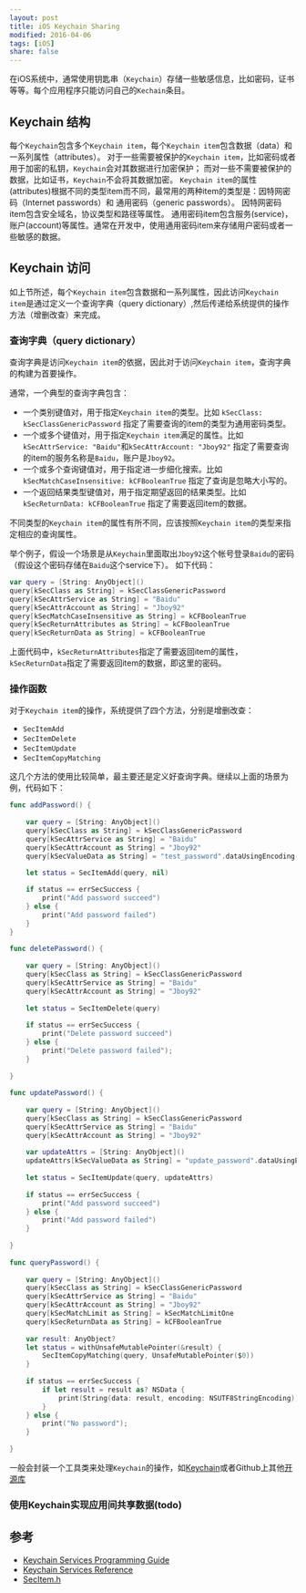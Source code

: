 ```yaml
---
layout: post
title: iOS Keychain Sharing
modified: 2016-04-06
tags: [iOS]
share: false
---
```




在iOS系统中，通常使用钥匙串（`Keychain`）存储一些敏感信息，比如密码，证书等等。每个应用程序只能访问自己的`Kechain`条目。

## Keychain 结构

每个`Keychain`包含多个`Keychain item`，每个`Keychain item`包含数据（data）和一系列属性（attributes）。
对于一些需要被保护的`Keychain item`，比如密码或者用于加密的私钥，`Keychain`会对其数据进行加密保护；
而对一些不需要被保护的数据，比如证书，`Keychain`不会将其数据加密。
`Keychain item`的属性(attributes)根据不同的类型item而不同，最常用的两种item的类型是：因特网密码（Internet passwords）和 通用密码（generic passwords）。
因特网密码item包含安全域名，协议类型和路径等属性。
通用密码item包含服务(service)，账户(account)等属性。通常在开发中，使用通用密码item来存储用户密码或者一些敏感的数据。

## Keychain 访问

如上节所述，每个`Keychain item`包含数据和一系列属性，因此访问`Keychain item`是通过定义一个查询字典（query dictionary）,然后传递给系统提供的操作方法（增删改查）来完成。

### 查询字典（query dictionary）

查询字典是访问`Keychain item`的依据，因此对于访问`Keychain item`，查询字典的构建为首要操作。

通常，一个典型的查询字典包含：

* 一个类别键值对，用于指定`Keychain item`的类型。比如 `kSecClass: kSecClassGenericPassword` 指定了需要查询的item的类型为通用密码类型。
* 一个或多个键值对，用于指定`Keychain item`满足的属性。比如 `kSecAttrService: "Baidu"`和`kSecAttrAccount: "Jboy92"` 指定了需要查询的item的服务名称是`Baidu`，账户是`Jboy92`。
* 一个或多个查询键值对，用于指定进一步细化搜索。比如 `kSecMatchCaseInsensitive: kCFBooleanTrue` 指定了查询是忽略大小写的。
* 一个返回结果类型键值对，用于指定期望返回的结果类型。比如 `kSecReturnData: kCFBooleanTrue` 指定了需要返回item的数据。

不同类型的`Keychain item`的属性有所不同，应该按照`Keychain item`的类型来指定相应的查询属性。

举个例子，假设一个场景是从`Keychain`里面取出`Jboy92`这个帐号登录`Baidu`的密码（假设这个密码存储在`Baidu`这个service下）。
如下代码：

```swift
var query = [String: AnyObject]()
query[kSecClass as String] = kSecClassGenericPassword
query[kSecAttrService as String] = "Baidu"
query[kSecAttrAccount as String] = "Jboy92"
query[kSecMatchCaseInsensitive as String] = kCFBooleanTrue
query[kSecReturnAttributes as String] = kCFBooleanTrue
query[kSecReturnData as String] = kCFBooleanTrue
```

上面代码中，`kSecReturnAttributes`指定了需要返回item的属性，`kSecReturnData`指定了需要返回item的数据，即这里的密码。

### 操作函数

对于`Keychain item`的操作，系统提供了四个方法，分别是增删改查：

* `SecItemAdd`
* `SecItemDelete`
* `SecItemUpdate`
* `SecItemCopyMatching`

这几个方法的使用比较简单，最主要还是定义好查询字典。继续以上面的场景为例，代码如下：

```swift
func addPassword() {
    
    var query = [String: AnyObject]()
    query[kSecClass as String] = kSecClassGenericPassword
    query[kSecAttrService as String] = "Baidu"
    query[kSecAttrAccount as String] = "Jboy92"
    query[kSecValueData as String] = "test_password".dataUsingEncoding(NSUTF8StringEncoding)

    let status = SecItemAdd(query, nil)
    
    if status == errSecSuccess {
        print("Add password succeed")
    } else {
        print("Add password failed")
    }
}
    
func deletePassword() {
    
    var query = [String: AnyObject]()
    query[kSecClass as String] = kSecClassGenericPassword
    query[kSecAttrService as String] = "Baidu"
    query[kSecAttrAccount as String] = "Jboy92"
    
    let status = SecItemDelete(query)
    
    if status == errSecSuccess {
        print("Delete password succeed")
    } else {
        print("Delete password failed");
    }
    
}
    
func updatePassword() {
    
    var query = [String: AnyObject]()
    query[kSecClass as String] = kSecClassGenericPassword
    query[kSecAttrService as String] = "Baidu"
    query[kSecAttrAccount as String] = "Jboy92"
    
    var updateAttrs = [String: AnyObject]()
    updateAttrs[kSecValueData as String] = "update_password".dataUsingEncoding(NSUTF8StringEncoding)
    
    let status = SecItemUpdate(query, updateAttrs)
    
    if status == errSecSuccess {
        print("Add password succeed")
    } else {
        print("Add password failed")
    }
    
}
    
func queryPassword() {
    
    var query = [String: AnyObject]()
    query[kSecClass as String] = kSecClassGenericPassword
    query[kSecAttrService as String] = "Baidu"
    query[kSecAttrAccount as String] = "Jboy92"
    query[kSecMatchLimit as String] = kSecMatchLimitOne
    query[kSecReturnData as String] = kCFBooleanTrue
    
    var result: AnyObject?
    let status = withUnsafeMutablePointer(&result) {
        SecItemCopyMatching(query, UnsafeMutablePointer($0))
    }
    
    if status == errSecSuccess {
        if let result = result as? NSData {
            print(String(data: result, encoding: NSUTF8StringEncoding))
        }
    } else {
        print("No password");
    }
    
}
```

一般会封装一个工具类来处理`Keychain`的操作，如[Keychain](https://github.com/jiangzhenjie/KeychainDemo/blob/master/KeychainDemo/Keychain.swift)或者Github上其他[开源库](https://github.com/search?o=desc&q=keychain&s=stars&type=Repositories&utf8=%E2%9C%93)

### 使用Keychain实现应用间共享数据(todo)

## 参考

* [Keychain Services Programming Guide](https://developer.apple.com/library/mac/documentation/Security/Conceptual/keychainServConcepts/01introduction/introduction.html#//apple_ref/doc/uid/TP30000897-CH203-TP1)
* [Keychain Services Reference](https://developer.apple.com/library/mac/documentation/Security/Reference/keychainservices/index.html#//apple_ref/doc/uid/TP30000898)
* [SecItem.h](https://opensource.apple.com/source/libsecurity_keychain/libsecurity_keychain-38259/lib/SecItem.h)




